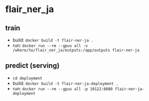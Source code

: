 # flair_ner_ja

## train
- build: `docker build -t flair-ner-ja .`
- run: `docker run --rm --gpus all -v /where/to/flair_ner_ja/outputs:/app/outputs flair-ner-ja`

## predict (serving)
- `cd deployment`
- build: `docker build -t flair-ner-ja-deployment .`
- run: `docker run --rm --gpus all -p 10122:8080 flair-ner-ja-deployment`

